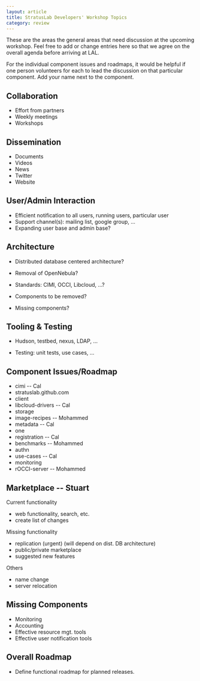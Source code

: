 ```yaml
---
layout: article
title: StratusLab Developers' Workshop Topics
category: review
---
```


These are the areas the general areas that need discussion at the upcoming
workshop. Feel free to add or change entries here so that we agree on the
overall agenda before arriving at LAL.

For the individual component issues and roadmaps, it would be helpful if one
person volunteers for each to lead the discussion on that particular
component.  Add your name next to the component.

Collaboration
-------------

* Effort from partners
* Weekly meetings
* Workshops

Dissemination
-------------

* Documents
* Videos
* News
* Twitter
* Website

User/Admin Interaction
----------------------

* Efficient notification to all users, running users, particular user
* Support channel(s): mailing list, google group, ...
* Expanding user base and admin base? 

Architecture
------------

* Distributed database centered architecture?
* Removal of OpenNebula? 

* Standards: CIMI, OCCI, Libcloud, ...?

* Components to be removed?
* Missing components? 

Tooling & Testing
-----------------

* Hudson, testbed, nexus, LDAP, ...

* Testing: unit tests, use cases, ...

Component Issues/Roadmap
------------------------

* cimi -- Cal
* stratuslab.github.com
* client
* libcloud-drivers -- Cal
* storage
* image-recipes -- Mohammed
* metadata -- Cal
* one
* registration -- Cal
* benchmarks -- Mohammed
* authn
* use-cases -- Cal
* monitoring
* rOCCI-server -- Mohammed


Marketplace -- Stuart
---------------------

Current functionality
* web functionality, search, etc.
* create list of changes

Missing functionality
* replication (urgent) (will depend on dist. DB architecture)
* public/private marketplace
* suggested new features

Others
* name change
* server relocation


Missing Components
------------------

* Monitoring
* Accounting
* Effective resource mgt. tools
* Effective user notification tools

Overall Roadmap
---------------

* Define functional roadmap for planned releases.
